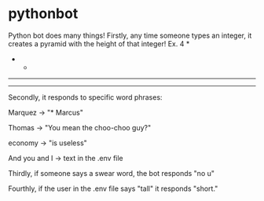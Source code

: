 # pythonbot

Python bot does many things! 
Firstly, any time someone types an integer, it creates a pyramid with the height of that integer!
Ex.
4
   *
  * *
 * * *
* * * *

Secondly, it responds to specific word phrases:

Marquez -> "\* Marcus"

Thomas -> "You mean the choo-choo guy?"

economy -> "is useless"

And you and I -> text in the .env file

Thirdly, if someone says a swear word, the bot responds "no u" 

Fourthly, if the user in the .env file says "tall" it responds "short."
